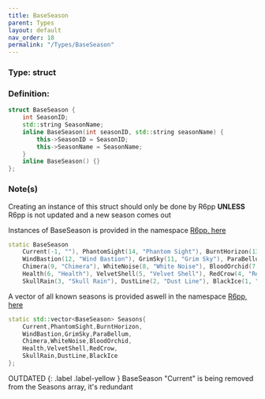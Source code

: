```yaml
---
title: BaseSeason
parent: Types
layout: default
nav_order: 18
permalink: "/Types/BaseSeason"
---
```


### Type: struct

### Definition:
```cpp
struct BaseSeason {
	int SeasonID;
	std::string SeasonName;
	inline BaseSeason(int seasonID, std::string seasonName) {
		this->SeasonID = SeasonID;
		this->SeasonName = SeasonName;
	}
	inline BaseSeason() {}
};
```

### Note(s)
Creating an instance of this struct should only be done by R6pp **UNLESS** R6pp is not updated and a new season comes out

Instances of BaseSeason is provided in the namespace [R6pp, here](https://github.com/AmFobes/R6pp/blob/master/R6pp/Types.h#L60)
```cpp
static BaseSeason
	Current(-1, ""), PhantomSight(14, "Phantom Sight"), BurntHorizon(13, "Burnt Horizon"),
	WindBastion(12, "Wind Bastion"), GrimSky(11, "Grim Sky"), ParaBellum(10, "Para Bellum"),
	Chimera(9, "Chimera"), WhiteNoise(8, "White Noise"), BloodOrchid(7, "Blood Orchid"),
	Health(6, "Health"), VelvetShell(5, "Velvet Shell"), RedCrow(4, "Red Crow"),
	SkullRain(3, "Skull Rain"), DustLine(2, "Dust Line"), BlackIce(1, "Black Ice");
```

A vector of all known seasons is provided aswell in the namespace [R6pp, here](https://github.com/AmFobes/R6pp/blob/master/R6pp/Types.h#L251)

```cpp
static std::vector<BaseSeason> Seasons{
	Current,PhantomSight,BurntHorizon,
	WindBastion,GrimSky,ParaBellum,
	Chimera,WhiteNoise,BloodOrchid,
	Health,VelvetShell,RedCrow,
	SkullRain,DustLine,BlackIce
};
```
	
OUTDATED
{: .label .label-yellow } 
BaseSeason "Current" is being removed from the Seasons array, it's redundant